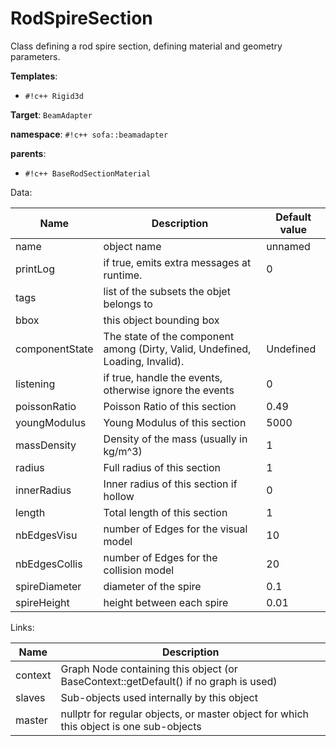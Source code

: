 # RodSpireSection

Class defining a rod spire section, defining material and geometry parameters.


__Templates__:

- `#!c++ Rigid3d`

__Target__: `BeamAdapter`

__namespace__: `#!c++ sofa::beamadapter`

__parents__: 

- `#!c++ BaseRodSectionMaterial`

Data: 

<table>
<thead>
    <tr>
        <th>Name</th>
        <th>Description</th>
        <th>Default value</th>
    </tr>
</thead>
<tbody>
	<tr>
		<td>name</td>
		<td>
object name
</td>
		<td>unnamed</td>
	</tr>
	<tr>
		<td>printLog</td>
		<td>
if true, emits extra messages at runtime.
</td>
		<td>0</td>
	</tr>
	<tr>
		<td>tags</td>
		<td>
list of the subsets the objet belongs to
</td>
		<td></td>
	</tr>
	<tr>
		<td>bbox</td>
		<td>
this object bounding box
</td>
		<td></td>
	</tr>
	<tr>
		<td>componentState</td>
		<td>
The state of the component among (Dirty, Valid, Undefined, Loading, Invalid).
</td>
		<td>Undefined</td>
	</tr>
	<tr>
		<td>listening</td>
		<td>
if true, handle the events, otherwise ignore the events
</td>
		<td>0</td>
	</tr>
	<tr>
		<td>poissonRatio</td>
		<td>
Poisson Ratio of this section
</td>
		<td>0.49</td>
	</tr>
	<tr>
		<td>youngModulus</td>
		<td>
Young Modulus of this section
</td>
		<td>5000</td>
	</tr>
	<tr>
		<td>massDensity</td>
		<td>
Density of the mass (usually in kg/m^3)
</td>
		<td>1</td>
	</tr>
	<tr>
		<td>radius</td>
		<td>
Full radius of this section
</td>
		<td>1</td>
	</tr>
	<tr>
		<td>innerRadius</td>
		<td>
Inner radius of this section if hollow
</td>
		<td>0</td>
	</tr>
	<tr>
		<td>length</td>
		<td>
Total length of this section
</td>
		<td>1</td>
	</tr>
	<tr>
		<td>nbEdgesVisu</td>
		<td>
number of Edges for the visual model
</td>
		<td>10</td>
	</tr>
	<tr>
		<td>nbEdgesCollis</td>
		<td>
number of Edges for the collision model
</td>
		<td>20</td>
	</tr>
	<tr>
		<td>spireDiameter</td>
		<td>
diameter of the spire
</td>
		<td>0.1</td>
	</tr>
	<tr>
		<td>spireHeight</td>
		<td>
height between each spire
</td>
		<td>0.01</td>
	</tr>

</tbody>
</table>

Links: 

| Name | Description |
| ---- | ----------- |
|context|Graph Node containing this object (or BaseContext::getDefault() if no graph is used)|
|slaves|Sub-objects used internally by this object|
|master|nullptr for regular objects, or master object for which this object is one sub-objects|



